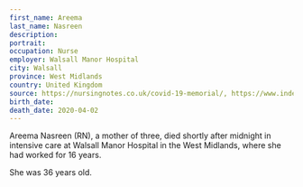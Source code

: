 ```yaml
---
first_name: Areema
last_name: Nasreen
description: 
portrait: 
occupation: Nurse
employer: Walsall Manor Hospital
city: Walsall
province: West Midlands
country: United Kingdom
source: https://nursingnotes.co.uk/covid-19-memorial/, https://www.independent.co.uk/news/uk/home-news/areema-nasreen-coronavirus-nurse-death-walsall-manor-hospital-nhs-ventilator-a9444881.html
birth_date: 
death_date: 2020-04-02
---
```


Areema Nasreen (RN), a mother of three, died shortly after midnight in intensive care at Walsall Manor Hospital in the West Midlands, where she had worked for 16 years.

She was 36 years old.